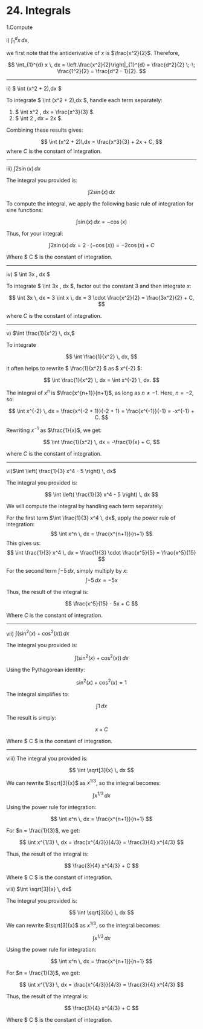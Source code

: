 # 24. Integrals
 1.Compute



i) $\int_{1}^{d} x \, dx,$

we first note that the antiderivative of $x$ is $\frac{x^2}{2}$. Therefore,

$$
\int_{1}^{d} x \, dx 
= \left.\frac{x^2}{2}\right|_{1}^{d}
= \frac{d^2}{2} \;-\; \frac{1^2}{2}
= \frac{d^2 - 1}{2}.
$$

---

ii) $ \int (x^2 + 2)\,dx $

To integrate $ \int (x^2 + 2)\,dx $, handle each term separately:

1. $ \int x^2 \, dx = \frac{x^3}{3} $.
2. $ \int 2 \, dx = 2x $.

Combining these results gives:

$$
\int (x^2 + 2)\,dx = \frac{x^3}{3} + 2x + C,
$$
where $C$ is the constant of integration.

---

iii) $\int 2 \sin(x) \, dx$

The integral you provided is:

$$
\int 2 \sin(x) \, dx
$$

To compute the integral, we apply the following basic rule of integration for sine functions:

$$
\int \sin(x) \, dx = -\cos(x)
$$

Thus, for your integral:

$$
\int 2 \sin(x) \, dx = 2 \cdot (-\cos(x)) = -2 \cos(x) + C
$$

Where $ C $ is the constant of integration.

---

iv)  $ \int 3x \, dx $

To integrate $ \int 3x \, dx $, factor out the constant 3 and then integrate $x$:

$$
\int 3x \, dx = 3 \int x \, dx = 3 \cdot \frac{x^2}{2} = \frac{3x^2}{2} + C,
$$

where $C$ is the constant of integration.

---

v) $\int \frac{1}{x^2} \, dx,$

To integrate

$$
\int \frac{1}{x^2} \, dx,
$$


it often helps to rewrite $ \frac{1}{x^2} $ as $ x^{-2} $:

$$
\int \frac{1}{x^2} \, dx = \int x^{-2} \, dx.
$$

The integral of $x^n$ is $\frac{x^{n+1}}{n+1}$, as long as $n \neq -1$. Here, $n = -2$, so:

$$
\int x^{-2} \, dx = \frac{x^{-2 + 1}}{-2 + 1} = \frac{x^{-1}}{-1} = -x^{-1} + C.
$$

Rewriting $x^{-1}$ as $\frac{1}{x}$, we get:

$$
\int \frac{1}{x^2} \, dx = -\frac{1}{x} + C,
$$

where $C$ is the constant of integration.

---
vi)$\int \left( \frac{1}{3} x^4 - 5 \right) \, dx$

The integral you provided is:

$$
\int \left( \frac{1}{3} x^4 - 5 \right) \, dx
$$

We will compute the integral by handling each term separately:

 For the first term $\int \frac{1}{3} x^4 \, dx$, apply the power rule of integration: 
   $$
   \int x^n \, dx = \frac{x^{n+1}}{n+1}
   $$
   This gives us:
   $$
   \int \frac{1}{3} x^4 \, dx = \frac{1}{3} \cdot \frac{x^5}{5} = \frac{x^5}{15}
   $$

 For the second term $\int -5 \, dx$, simply multiply by $x$:
   $$
   \int -5 \, dx = -5x
   $$

Thus, the result of the integral is:

$$
\frac{x^5}{15} - 5x + C
$$

Where $C$ is the constant of integration.

---

vii) $\int \left( \sin^2(x) + \cos^2(x) \right) \, dx$

The integral you provided is:

$$
\int \left( \sin^2(x) + \cos^2(x) \right) \, dx
$$

Using the Pythagorean identity:

$$
\sin^2(x) + \cos^2(x) = 1
$$

The integral simplifies to:

$$
\int 1 \, dx
$$

The result is simply:

$$
x + C
$$

Where $ C $ is the constant of integration.

---

viii) The integral you provided is:

$$
\int \sqrt[3]{x} \, dx
$$

We can rewrite $\sqrt[3]{x}$ as $x^{1/3}$, so the integral becomes:

$$
\int x^{1/3} \, dx
$$

Using the power rule for integration:

$$
\int x^n \, dx = \frac{x^{n+1}}{n+1}
$$

For $n = \frac{1}{3}$, we get:

$$
\int x^{1/3} \, dx = \frac{x^{4/3}}{4/3} = \frac{3}{4} x^{4/3}
$$

Thus, the result of the integral is:

$$
\frac{3}{4} x^{4/3} + C
$$

Where $ C $ is the constant of integration.

viii) $\int \sqrt[3]{x} \, dx$

The integral you provided is:

$$
\int \sqrt[3]{x} \, dx
$$

We can rewrite $\sqrt[3]{x}$ as $x^{1/3}$, so the integral becomes:

$$
\int x^{1/3} \, dx
$$

Using the power rule for integration:

$$
\int x^n \, dx = \frac{x^{n+1}}{n+1}
$$

For $n = \frac{1}{3}$, we get:

$$
\int x^{1/3} \, dx = \frac{x^{4/3}}{4/3} = \frac{3}{4} x^{4/3}
$$

Thus, the result of the integral is:

$$
\frac{3}{4} x^{4/3} + C
$$

Where $ C $ is the constant of integration.